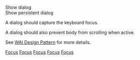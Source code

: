 <style>
  .skeleton {
    width: 100%;
    height: 120vh;
    background: var(--go-color-secondary-100);
    margin: 2rem 0;
  }
</style>
<div class="container">
  <p style="position: sticky; top: 0; background: var(--go-color-lightest)">
    <go-button block="mobile" id="btn" variant="primary">Show dialog</go-button>
    <br />
    <go-button block="mobile" id="btn-persistent" variant="primary">Show persistent dialog</go-button>
  </p>
  <p>A dialog should capture the keyboard focus.</p>
  <p>A dialog should also prevent body from scrolling when active.</p>
  <p>See <a href="https://www.w3.org/TR/wai-aria-practices/#dialog_modal" target="_blank" rel="nofollow noopener">WAI Design Pattern</a> for more details.</p>

  <a href="#">Focus</a>
  <a href="#">Focus</a>
  <a href="#">Focus</a>
  <a href="#">Focus</a>
  <a href="#">Focus</a>

  <div class="skeleton"></div>
</div>

<!-- dismissible dialog -->
<go-dialog id="normal" heading="Dialog content">
  <p>
    Lorem ipsum dolor sit amet consectetur adipisicing elit. A eos, quidem sint perferendis suscipit
    <a href="#">Focus</a>
    Lorem ipsum dolor sit amet consectetur adipisicing elit. Ea, sapiente.
    <a href="#">Trapped</a>
  </p>

  <div>
    <go-button id="close-btn" block="mobile">Close</go-button>
  </div>
</go-dialog>

<!-- persistent dialog -->
<go-dialog id="persistent" persistent="true" heading="Heading">
  <p>
    Lorem ipsum dolor sit amet consectetur adipisicing elit. A eos, quidem sint perferendis suscipit
    <a href="#">Focus</a>
    Lorem ipsum dolor sit amet consectetur adipisicing elit. Ea, sapiente.
    <a href="#">Focus Trapped</a>
  </p>

  <div>
    <go-button id="close-persistent-btn" block="mobile">Close</go-button>
  </div>
</go-dialog>

<script>
  const dialog = document.querySelector('#normal');
  const persistentDialog = document.querySelector('#persistent');

  document.querySelector('#btn').addEventListener('click', () => {
    console.log('clicked', dialog)
    dialog.open();
  });
  document.querySelector('#btn-persistent').addEventListener('click', () => {
    persistentDialog.open();
  });
  document.querySelector('#close-btn').addEventListener('click', () => {
    dialog.close();
  });
  document.querySelector('#close-persistent-btn').addEventListener('click', () => {
    persistentDialog.close();
  });
</script>
